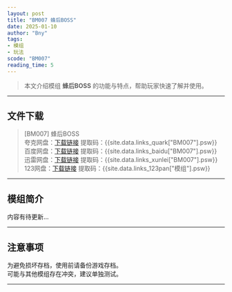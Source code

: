 ```yaml
---
layout: post
title: "BM007 蜂后BOSS"
date: 2025-01-10
author: "Bny"
tags: 
- 模组
- 玩法
scode: "BM007"
reading_time: 5
---
```


> 本文介绍模组 **蜂后BOSS** 的功能与特点，帮助玩家快速了解并使用。

---

## 文件下载

> [BM007] 蜂后BOSS  
夸克网盘：[下载链接]({{site.data.links_quark["BM007"].url}}) 提取码：{{site.data.links_quark["BM007"].psw}}  
百度网盘：[下载链接]({{site.data.links_baidu["BM007"].url}}) 提取码：{{site.data.links_baidu["BM007"].psw}}  
迅雷网盘：[下载链接]({{site.data.links_xunlei["BM007"].url}}) 提取码：{{site.data.links_xunlei["BM007"].psw}}  
123网盘：[下载链接]({{site.data.links_123pan["模组"].url}}) 提取码：{{site.data.links_123pan["模组"].psw}}  

---

## 模组简介

>  
内容有待更新...  

---

## 注意事项

>  
为避免损坏存档，使用前请备份游戏存档。  
可能与其他模组存在冲突，建议单独测试。  

---

